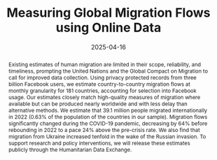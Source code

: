 ---
title: "Measuring Global Migration Flows using Online Data"
collection: wps
link: "https://drew-johnston.com/files/Measuring_Global_Migration_Flows_using_Online_Data.pdf"
coauthors: Guanghua Chi, Guy Abel, Eugenia Giraudy, and Mike Bailey
date: 2025-04-16
outcome_prefix: 'Forthcoming at the '
outcome: 'Proceedings of the National Academy of Sciences'
abstract: "Existing estimates of human migration are limited in their scope, reliability, and timeliness, prompting the United Nations and the Global Compact on Migration to call for improved data collection. Using privacy protected records from three billion Facebook users, we estimate country-to-country migration flows at monthly granularity for 181 countries, accounting for selection into Facebook usage. Our estimates closely match high-quality measures of migration where available but can be produced nearly worldwide and with less delay than alternative methods. We estimate that 39.1 million people migrated internationally in 2022 (0.63% of the population of the countries in our sample). Migration flows significantly changed during the COVID-19 pandemic, decreasing by 64% before rebounding in 2022 to a pace 24% above the pre-crisis rate. We also find that migration from Ukraine increased tenfold in the wake of the Russian invasion. To support research and policy interventions, we will release these estimates publicly through the Humanitarian Data Exchange."
press: <a href="https://www.nytimes.com/interactive/2025/04/17/opinion/global-migration-facebook-data.html">NYT (1)</a> | <a href="https://www.nytimes.com/interactive/2025/04/17/opinion/global-migration-facebook-data-interactive-tool.html">NYT (2)</a>
recognition: 
data: <a href="https://data.humdata.org/dataset/international-migration-flows">Data</a>
---